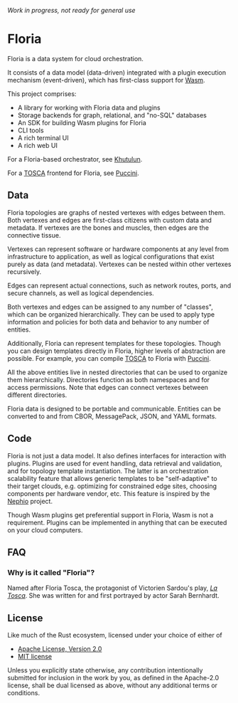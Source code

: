 *Work in progress, not ready for general use*

Floria
======

Floria is a data system for cloud orchestration.

It consists of a data model (data-driven) integrated with a plugin execution mechanism (event-driven), which has first-class support for [Wasm](https://webassembly.org/).

This project comprises:

* A library for working with Floria data and plugins
* Storage backends for graph, relational, and "no-SQL" databases
* An SDK for building Wasm plugins for Floria
* CLI tools
* A rich terminal UI
* A rich web UI

For a Floria-based orchestrator, see [Khutulun](https://github.com/tliron/rust-khutulun).

For a [TOSCA](https://www.oasis-open.org/committees/tosca/) frontend for Floria, see [Puccini](https://github.com/tliron/rust-puccini).

Data
----

Floria topologies are graphs of nested vertexes with edges between them. Both vertexes and edges are first-class citizens with custom data and metadata. If vertexes are the bones and muscles, then edges are the connective tissue.

Vertexes can represent software or hardware components at any level from infrastructure to application, as well as logical configurations that exist purely as data (and metadata). Vertexes can be nested within other vertexes recursively.

Edges can represent actual connections, such as network routes, ports, and secure channels, as well as logical dependencies.

Both vertexes and edges can be assigned to any number of "classes", which can be organized hierarchically. They can be used to apply type information and policies for both data and behavior to any number of entities.

Additionally, Floria can represent templates for these topologies. Though you can design templates directly in Floria, higher levels of abstraction are possible. For example, you can compile [TOSCA](https://www.oasis-open.org/committees/tosca/) to Floria with [Puccini](https://github.com/tliron/rust-puccini).

All the above entities live in nested directories that can be used to organize them hierarchically. Directories function as both namespaces and for access permissions. Note that edges can connect vertexes between different directories.

Floria data is designed to be portable and communicable. Entities can be converted to and from CBOR, MessagePack, JSON, and YAML formats.

Code
----

Floria is not just a data model. It also defines interfaces for interaction with plugins. Plugins are used for event handling, data retrieval and validation, and for topology template instantiation. The latter is an orchestration scalability feature that allows generic templates to be "self-adaptive" to their target clouds, e.g. optimizing for constrained edge sites, choosing components per hardware vendor, etc. This feature is inspired by the [Nephio](https://nephio.org/) project.

Though Wasm plugins get preferential support in Floria, Wasm is not a requirement. Plugins can be implemented in anything that can be executed on your cloud computers.

FAQ
---

### Why is it called "Floria"?

Named after Floria Tosca, the protagonist of Victorien Sardou's play, [*La Tosca*](https://en.wikipedia.org/wiki/La_Tosca). She was written for and first portrayed by actor Sarah Bernhardt.

License
-------

Like much of the Rust ecosystem, licensed under your choice of either of

* [Apache License, Version 2.0](https://github.com/tliron/floria/blob/main/LICENSE-APACHE)
* [MIT license](https://github.com/tliron/floria/blob/main/LICENSE-MIT)

Unless you explicitly state otherwise, any contribution intentionally submitted for inclusion in the work by you, as defined in the Apache-2.0 license, shall be dual licensed as above, without any additional terms or conditions.
